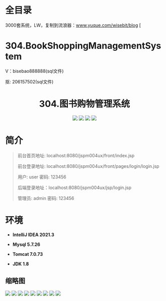 # 全目录

3000套系统，LW，复制到流浪器：www.yuque.com/wisebit/blog
[
# 304.BookShoppingManagementSystem

<p>V：bisebao888888(sql文件)</p>
<p>抠: 206157502(sql文件)</p>

<p><h1 align="center">304.图书购物管理系统</h1></p>


<p align="center">
	<img src="https://img.shields.io/badge/jdk-1.8-orange.svg"/>
    <img src="https://img.shields.io/badge/springboot-5.x-lightgrey.svg"/>
    <img src="https://img.shields.io/badge/jsp-3.x-blue.svg"/>
    <img src="https://img.shields.io/badge/mybatis-5.x-yellow.svg"/>
</p>

# 简介
>
> 前台首页地址: localhost:8080/jspm004ux/front/index.jsp
>
> 前台登录地址: localhost:8080/jspm004ux/front/pages/login/login.jsp
>
> 用户: user 密码: 123456
>
> 后端登录地址：localhost:8080/jspm004ux/jsp/login.jsp
>
> 管理员: admin   密码: 123456
>

# 环境

- <b>IntelliJ IDEA 2021.3</b>

- <b>Mysql 5.7.26</b>

- <b>Tomcat 7.0.73</b>

- <b>JDK 1.8</b>




## 缩略图

![](https://bitwise.oss-cn-heyuan.aliyuncs.com/2024/9/10/5c2ca42c-c8a9-47b7-b0f2-b9b387a448f9.png)
![](https://bitwise.oss-cn-heyuan.aliyuncs.com/2024/9/10/6defe3d3-d17d-4a1e-813a-5b661324a1ee.png)
![](https://bitwise.oss-cn-heyuan.aliyuncs.com/2024/9/10/5556ec0e-eb78-448a-a10d-9fc1a6bf0261.png)
![](https://bitwise.oss-cn-heyuan.aliyuncs.com/2024/9/10/019f56df-eeec-422a-b204-68bee59f912d.png)
![](https://bitwise.oss-cn-heyuan.aliyuncs.com/2024/9/10/2eb8a445-e12e-4de8-8eaa-549ac56f95a3.png)
![](https://bitwise.oss-cn-heyuan.aliyuncs.com/2024/9/10/a681c5f2-e3a5-48db-9232-65ef97ee49a7.png)
![](https://bitwise.oss-cn-heyuan.aliyuncs.com/2024/9/10/86846e0c-dd76-4bc7-b3cf-16b25e8e9c6d.png)
![](https://bitwise.oss-cn-heyuan.aliyuncs.com/2024/9/10/4353f0a5-334c-4d63-b40f-97d205bd3733.png)
![](https://bitwise.oss-cn-heyuan.aliyuncs.com/2024/9/10/7f994995-8daf-4c2b-aa31-509b6d7ef982.png)



